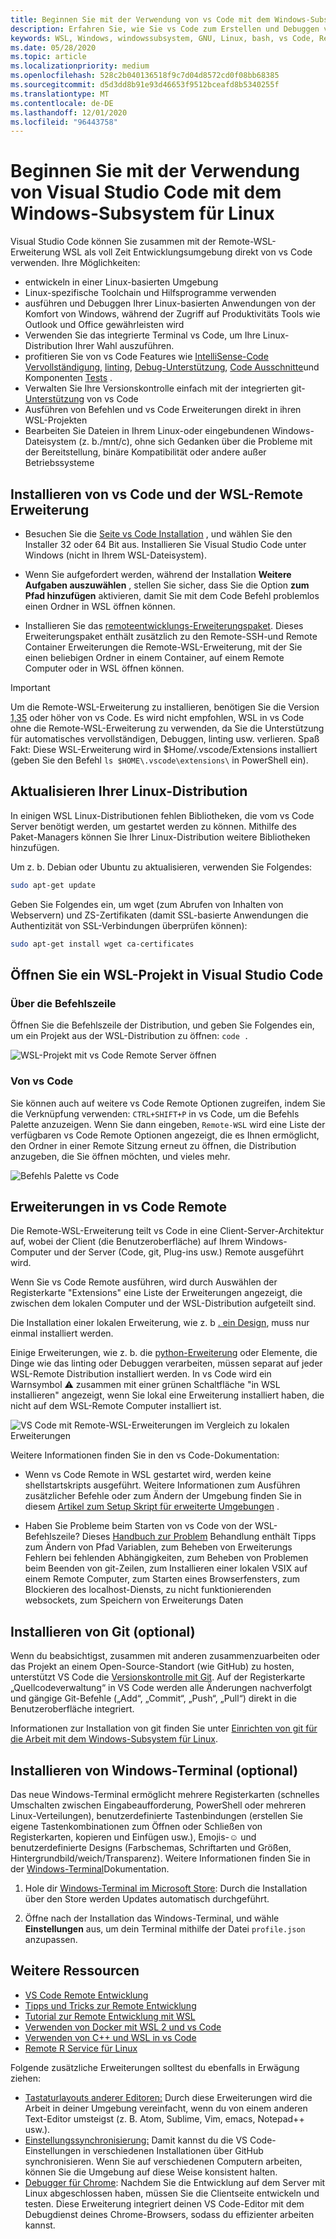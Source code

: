 ```yaml
---
title: Beginnen Sie mit der Verwendung von vs Code mit dem Windows-Subsystem für Linux
description: Erfahren Sie, wie Sie vs Code zum Erstellen und Debuggen von Code mithilfe des Windows-Subsystems für Linux einrichten.
keywords: WSL, Windows, windowssubsystem, GNU, Linux, bash, vs Code, Remote Extension, Debug, Path, Visual Studio
ms.date: 05/28/2020
ms.topic: article
ms.localizationpriority: medium
ms.openlocfilehash: 528c2b040136518f9c7d04d8572cd0f08bb68385
ms.sourcegitcommit: d5d3dd8b91e93d46653f9512bceafd8b5340255f
ms.translationtype: MT
ms.contentlocale: de-DE
ms.lasthandoff: 12/01/2020
ms.locfileid: "96443758"
---
```

# <a name="get-started-using-visual-studio-code-with-windows-subsystem-for-linux"></a>Beginnen Sie mit der Verwendung von Visual Studio Code mit dem Windows-Subsystem für Linux

Visual Studio Code können Sie zusammen mit der Remote-WSL-Erweiterung WSL als voll Zeit Entwicklungsumgebung direkt von vs Code verwenden. Ihre Möglichkeiten:

* entwickeln in einer Linux-basierten Umgebung
* Linux-spezifische Toolchain und Hilfsprogramme verwenden
* ausführen und Debuggen Ihrer Linux-basierten Anwendungen von der Komfort von Windows, während der Zugriff auf Produktivitäts Tools wie Outlook und Office gewährleisten wird
* Verwenden Sie das integrierte Terminal vs Code, um Ihre Linux-Distribution Ihrer Wahl auszuführen.
* profitieren Sie von vs Code Features wie [IntelliSense-Code Vervollständigung](https://code.visualstudio.com/docs/editor/intellisense), [linting](https://code.visualstudio.com/docs/python/linting), [Debug-Unterstützung](https://code.visualstudio.com/docs/nodejs/nodejs-debugging), [Code Ausschnitte](https://code.visualstudio.com/docs/editor/userdefinedsnippets)und Komponenten [Tests](https://code.visualstudio.com/docs/python/testing) .
* Verwalten Sie Ihre Versionskontrolle einfach mit der integrierten git- [Unterstützung](https://code.visualstudio.com/docs/editor/versioncontrol#_git-support) von vs Code
* Ausführen von Befehlen und vs Code Erweiterungen direkt in ihren WSL-Projekten
* Bearbeiten Sie Dateien in Ihrem Linux-oder eingebundenen Windows-Dateisystem (z. b./mnt/c), ohne sich Gedanken über die Probleme mit der Bereitstellung, binäre Kompatibilität oder andere außer Betriebssysteme

## <a name="install-vs-code-and-the-remote-wsl-extension"></a>Installieren von vs Code und der WSL-Remote Erweiterung

* Besuchen Sie die [Seite vs Code Installation](https://code.visualstudio.com/download) , und wählen Sie den Installer 32 oder 64 Bit aus. Installieren Sie Visual Studio Code unter Windows (nicht in Ihrem WSL-Dateisystem).

* Wenn Sie aufgefordert werden, während der Installation **Weitere Aufgaben auszuwählen** , stellen Sie sicher, dass Sie die Option **zum Pfad hinzufügen** aktivieren, damit Sie mit dem Code Befehl problemlos einen Ordner in WSL öffnen können.

* Installieren Sie das [remoteentwicklungs-Erweiterungspaket](https://marketplace.visualstudio.com/items?itemName=ms-vscode-remote.vscode-remote-extensionpack). Dieses Erweiterungspaket enthält zusätzlich zu den Remote-SSH-und Remote Container Erweiterungen die Remote-WSL-Erweiterung, mit der Sie einen beliebigen Ordner in einem Container, auf einem Remote Computer oder in WSL öffnen können.

> [!IMPORTANT]
> Um die Remote-WSL-Erweiterung zu installieren, benötigen Sie die Version [1,35](https://code.visualstudio.com/updates/v1_35) oder höher von vs Code. Es wird nicht empfohlen, WSL in vs Code ohne die Remote-WSL-Erweiterung zu verwenden, da Sie die Unterstützung für automatisches vervollständigen, Debuggen, linting usw. verlieren. Spaß Fakt: Diese WSL-Erweiterung wird in $Home/.vscode/Extensions installiert (geben Sie den Befehl `ls $HOME\.vscode\extensions\` in PowerShell ein).

## <a name="update-your-linux-distribution"></a>Aktualisieren Ihrer Linux-Distribution

In einigen WSL Linux-Distributionen fehlen Bibliotheken, die vom vs Code Server benötigt werden, um gestartet werden zu können. Mithilfe des Paket-Managers können Sie Ihrer Linux-Distribution weitere Bibliotheken hinzufügen.

Um z. b. Debian oder Ubuntu zu aktualisieren, verwenden Sie Folgendes:

```bash
sudo apt-get update
```

Geben Sie Folgendes ein, um wget (zum Abrufen von Inhalten von Webservern) und ZS-Zertifikaten (damit SSL-basierte Anwendungen die Authentizität von SSL-Verbindungen überprüfen können):

```bash
sudo apt-get install wget ca-certificates
```

## <a name="open-a-wsl-project-in-visual-studio-code"></a>Öffnen Sie ein WSL-Projekt in Visual Studio Code

### <a name="from-the-command-line"></a>Über die Befehlszeile

Öffnen Sie die Befehlszeile der Distribution, und geben Sie Folgendes ein, um ein Projekt aus der WSL-Distribution zu öffnen: `code .`

![WSL-Projekt mit vs Code Remote Server öffnen](../media/wsl-open-vs-code.gif)

### <a name="from-vs-code"></a>Von vs Code

Sie können auch auf weitere vs Code Remote Optionen zugreifen, indem Sie die Verknüpfung verwenden: `CTRL+SHIFT+P` in vs Code, um die Befehls Palette anzuzeigen. Wenn Sie dann eingeben, `Remote-WSL` wird eine Liste der verfügbaren vs Code Remote Optionen angezeigt, die es Ihnen ermöglicht, den Ordner in einer Remote Sitzung erneut zu öffnen, die Distribution anzugeben, die Sie öffnen möchten, und vieles mehr.

![Befehls Palette vs Code](../media/vscode-remote-command-palette.png)

## <a name="extensions-inside-of-vs-code-remote"></a>Erweiterungen in vs Code Remote

Die Remote-WSL-Erweiterung teilt vs Code in eine Client-Server-Architektur auf, wobei der Client (die Benutzeroberfläche) auf Ihrem Windows-Computer und der Server (Code, git, Plug-ins usw.) Remote ausgeführt wird.

Wenn Sie vs Code Remote ausführen, wird durch Auswählen der Registerkarte "Extensions" eine Liste der Erweiterungen angezeigt, die zwischen dem lokalen Computer und der WSL-Distribution aufgeteilt sind.

Die Installation einer lokalen Erweiterung, wie z. b [. ein Design](https://marketplace.visualstudio.com/search?target=VSCode&category=Themes&sortBy=Installs), muss nur einmal installiert werden.

Einige Erweiterungen, wie z. b. die [python-Erweiterung](https://marketplace.visualstudio.com/items?itemName=ms-python.python) oder Elemente, die Dinge wie das linting oder Debuggen verarbeiten, müssen separat auf jeder WSL-Remote Distribution installiert werden. In vs Code wird ein Warnsymbol ⚠ zusammen mit einer grünen Schaltfläche "in WSL installieren" angezeigt, wenn Sie lokal eine Erweiterung installiert haben, die nicht auf dem WSL-Remote Computer installiert ist.

![VS Code mit Remote-WSL-Erweiterungen im Vergleich zu lokalen Erweiterungen](../media/vscode-remote-wsl-extensions.png)

Weitere Informationen finden Sie in den vs Code-Dokumentation:

* Wenn vs Code Remote in WSL gestartet wird, werden keine shellstartskripts ausgeführt. Weitere Informationen zum Ausführen zusätzlicher Befehle oder zum Ändern der Umgebung finden Sie in diesem [Artikel zum Setup Skript für erweiterte Umgebungen](https://code.visualstudio.com/docs/remote/wsl#_advanced-environment-setup-script) .

* Haben Sie Probleme beim Starten von vs Code von der WSL-Befehlszeile? Dieses [Handbuch zur Problem](https://code.visualstudio.com/docs/remote/troubleshooting#_fixing-problems-with-the-code-command-not-working) Behandlung enthält Tipps zum Ändern von Pfad Variablen, zum Beheben von Erweiterungs Fehlern bei fehlenden Abhängigkeiten, zum Beheben von Problemen beim Beenden von git-Zeilen, zum Installieren einer lokalen VSIX auf einem Remote Computer, zum Starten eines Browserfensters, zum Blockieren des localhost-Diensts, zu nicht funktionierenden websockets, zum Speichern von Erweiterungs Daten

## <a name="install-git-optional"></a>Installieren von Git (optional)

Wenn du beabsichtigst, zusammen mit anderen zusammenzuarbeiten oder das Projekt an einem Open-Source-Standort (wie GitHub) zu hosten, unterstützt VS Code die [Versionskontrolle mit Git](https://code.visualstudio.com/docs/editor/versioncontrol#_git-support). Auf der Registerkarte „Quellcodeverwaltung“ in VS Code werden alle Änderungen nachverfolgt und gängige Git-Befehle („Add“, „Commit“, „Push“, „Pull“) direkt in die Benutzeroberfläche integriert.

Informationen zur Installation von git finden Sie unter [Einrichten von git für die Arbeit mit dem Windows-Subsystem für Linux](./wsl-git.md).

## <a name="install-windows-terminal-optional"></a>Installieren von Windows-Terminal (optional)

Das neue Windows-Terminal ermöglicht mehrere Registerkarten (schnelles Umschalten zwischen Eingabeaufforderung, PowerShell oder mehreren Linux-Verteilungen), benutzerdefinierte Tastenbindungen (erstellen Sie eigene Tastenkombinationen zum Öffnen oder Schließen von Registerkarten, kopieren und Einfügen usw.), Emojis-☺ und benutzerdefinierte Designs (Farbschemas, Schriftarten und Größen, Hintergrundbild/weich/Transparenz). Weitere Informationen finden Sie in der [Windows-Terminal](/windows/terminal)Dokumentation.

1. Hole dir [Windows-Terminal im Microsoft Store](https://www.microsoft.com/store/apps/9n0dx20hk701): Durch die Installation über den Store werden Updates automatisch durchgeführt.

2. Öffne nach der Installation das Windows-Terminal, und wähle **Einstellungen** aus, um dein Terminal mithilfe der Datei `profile.json` anzupassen.

## <a name="additional-resources"></a>Weitere Ressourcen

* [VS Code Remote Entwicklung](https://code.visualstudio.com/docs/remote/remote-overview)
* [Tipps und Tricks zur Remote Entwicklung](https://code.visualstudio.com/docs/remote/troubleshooting)
* [Tutorial zur Remote Entwicklung mit WSL](https://code.visualstudio.com/remote-tutorials/wsl/getting-started)
* [Verwenden von Docker mit WSL 2 und vs Code](https://code.visualstudio.com/blogs/2020/03/02/docker-in-wsl2)
* [Verwenden von C++ und WSL in vs Code](https://code.visualstudio.com/docs/cpp/config-wsl)
* [Remote R Service für Linux](/visualstudio/rtvs/setting-up-remote-r-service-on-linux)

Folgende zusätzliche Erweiterungen solltest du ebenfalls in Erwägung ziehen:

* [Tastaturlayouts anderer Editoren:](https://marketplace.visualstudio.com/search?target=VSCode&category=Keymaps&sortBy=Downloads) Durch diese Erweiterungen wird die Arbeit in deiner Umgebung vereinfacht, wenn du von einem anderen Text-Editor umsteigst (z. B. Atom, Sublime, Vim, emacs, Notepad++ usw.).
* [Einstellungssynchronisierung:](https://marketplace.visualstudio.com/items?itemName=Shan.code-settings-sync) Damit kannst du die VS Code-Einstellungen in verschiedenen Installationen über GitHub synchronisieren. Wenn Sie auf verschiedenen Computern arbeiten, können Sie die Umgebung auf diese Weise konsistent halten.
* [Debugger für Chrome](https://code.visualstudio.com/blogs/2016/02/23/introducing-chrome-debugger-for-vs-code): Nachdem Sie die Entwicklung auf dem Server mit Linux abgeschlossen haben, müssen Sie die Clientseite entwickeln und testen. Diese Erweiterung integriert deinen VS Code-Editor mit dem Debugdienst deines Chrome-Browsers, sodass du effizienter arbeiten kannst.
